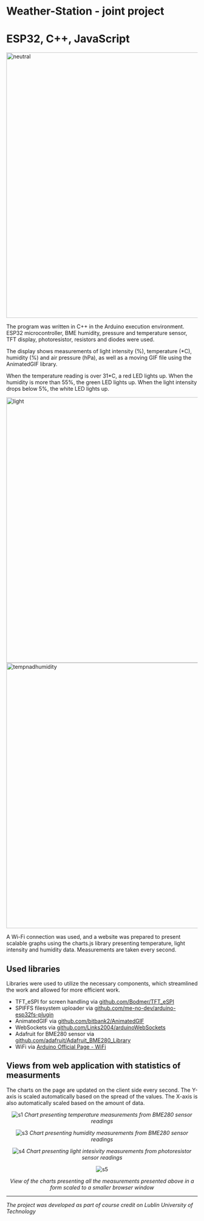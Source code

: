 # Weather-Station - joint project
# ESP32, C++, JavaScript

<img src="images/IMG_20240610_123827.png" alt="neutral" width="700">

The program was written in C++ in the Arduino execution environment. ESP32 microcontroller, BME humidity, pressure and temperature sensor, TFT display, photoresistor, resistors and diodes were used.

The display shows measurements of light intensity (%), temperature (*C), humidity (%) and air pressure (hPa), as well as a moving GIF file using the AnimatedGIF library. 

When the temperature reading is over 31*C, a red LED lights up. When the humidity is more than 55%, the green LED lights up. When the light intensity drops below 5%, the white LED lights up.

<img src="images/IMG_20240610_123910.jpg" alt="light" width="700">
<img src="images/IMG_20240610_123937.jpg" alt="tempnadhumidity" width="700">

A Wi-Fi connection was used, and a website was prepared to present scalable graphs using the charts.js library presenting temperature, light intensity and humidity data. Measurements are taken every second.


## Used libraries
<p align='justify'>
  Libraries were used to utilize the necessary components, which streamlined the work and allowed for more efficient work.
</p>
<ul>
  <li>TFT_eSPI for screen handling via <a href="https://github.com/Bodmer/TFT_eSPI">github.com/Bodmer/TFT_eSPI<a></li>
  <li>SPIFFS filesystem uploader via <a href="https://github.com/me-no-dev/arduino-esp32fs-plugin/releases/latest">github.com/me-no-dev/arduino-esp32fs-plugin<a></li>
  <li>AnimatedGIF via <a href="https://github.com/bitbank2/AnimatedGIF">github.com/bitbank2/AnimatedGIF<a></li>
  <li>WebSockets via <a href="https://github.com/Links2004/arduinoWebSockets">github.com/Links2004/arduinoWebSockets<a></li>
  <li>Adafruit for BME280 sensor via <a href="https://github.com/adafruit/Adafruit_BME280_Library">github.com/adafruit/Adafruit_BME280_Library<a></li>
  <li>WiFi via <a href="https://www.arduino.cc/reference/en/libraries/wifi/">Arduino Official Page - WiFi<a></li>
</ul>

## Views from web application with statistics of measurments

<p align="justify">
  The charts on the page are updated on the client side every second.
  The&nbsp;Y-axis is scaled automatically based on the spread of the values. The&nbsp;X-axis is also automatically scaled based on the amount of data.
</p>

<div align="center">
  
  ![s1](https://github.com/patrycja-kwasniewska/WeatherStation/assets/84547266/28f2b97a-bd51-41c7-8472-88d504c696f2)
  <i>Chart presenting temperature measurements from BME280 sensor readings</i>
  
  ![s3](https://github.com/patrycja-kwasniewska/WeatherStation/assets/84547266/d2300a32-aa72-4762-a689-4133c7fa5e89)
  <i>Chart presenting humidity measurements from BME280 sensor readings</i>
  
  ![s4](https://github.com/patrycja-kwasniewska/WeatherStation/assets/84547266/719d5972-71dc-4820-96dd-669bc94c9363)
  <i>Chart presenting light intesivity measurements from photoresistor sensor readings</i>
  
  ![s5](https://github.com/patrycja-kwasniewska/WeatherStation/assets/84547266/6a1e85b7-3acb-4c7b-b279-28b2977e1238)
  
  <i>View of the charts presenting all the measurements presented above in a form scaled to a smaller browser window</i>
  
</div>

<hr>
<p><i>The project was developed as part of course credit on Lublin University of Technology</i></p>

